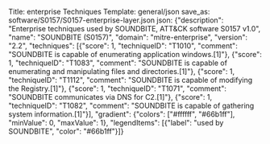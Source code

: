 Title: enterprise Techniques
Template: general/json
save_as: software/S0157/S0157-enterprise-layer.json
json: {"description": "Enterprise techniques used by SOUNDBITE, ATT&CK software S0157 v1.0", "name": "SOUNDBITE (S0157)", "domain": "mitre-enterprise", "version": "2.2", "techniques": [{"score": 1, "techniqueID": "T1010", "comment": "SOUNDBITE is capable of enumerating application windows.[1]"}, {"score": 1, "techniqueID": "T1083", "comment": "SOUNDBITE is capable of enumerating and manipulating files and directories.[1]"}, {"score": 1, "techniqueID": "T1112", "comment": "SOUNDBITE is capable of modifying the Registry.[1]"}, {"score": 1, "techniqueID": "T1071", "comment": "SOUNDBITE communicates via DNS for C2.[1]"}, {"score": 1, "techniqueID": "T1082", "comment": "SOUNDBITE is capable of gathering system information.[1]"}], "gradient": {"colors": ["#ffffff", "#66b1ff"], "minValue": 0, "maxValue": 1}, "legendItems": [{"label": "used by SOUNDBITE", "color": "#66b1ff"}]}